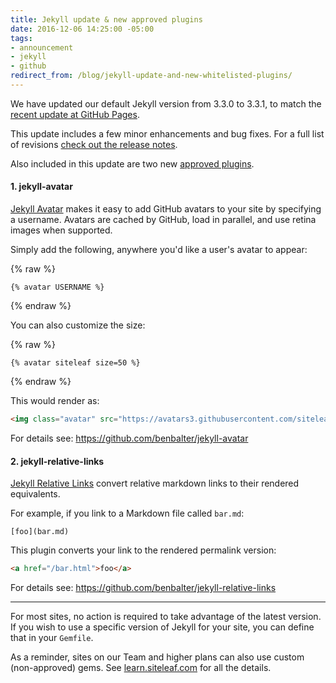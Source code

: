```yaml
---
title: Jekyll update & new approved plugins
date: 2016-12-06 14:25:00 -05:00
tags:
- announcement
- jekyll
- github
redirect_from: /blog/jekyll-update-and-new-whitelisted-plugins/
---
```


We have updated our default Jekyll version from 3.3.0 to 3.3.1, to match the [recent update at GitHub Pages](https://github.com/blog/2290-relative-links-for-github-pages).

This update includes a few minor enhancements and bug fixes. For a full list of revisions [check out the release notes](https://jekyllrb.com/docs/history/#v3-3-1).

Also included in this update are two new [approved plugins](https://learn.siteleaf.com/themes/jekyll-plugins/).



#### 1. jekyll-avatar

[Jekyll Avatar](https://github.com/benbalter/jekyll-avatar) makes it easy to add GitHub avatars to your site by specifying a username. Avatars are cached by GitHub, load in parallel, and use retina images when supported.

Simply add the following, anywhere you'd like a user's avatar to appear:

{% raw %}
```
{% avatar USERNAME %}
```
{% endraw %}

You can also customize the size:

{% raw %}
```
{% avatar siteleaf size=50 %}
```
{% endraw %}

This would render as:

```html
<img class="avatar" src="https://avatars3.githubusercontent.com/siteleaf?v=3&amp;s=50" alt="siteleaf" srcset="https://avatars3.githubusercontent.com/siteleaf?v=3&amp;s=50 1x, https://avatars3.githubusercontent.com/siteleaf?v=3&amp;s=100 2x, https://avatars3.githubusercontent.com/siteleaf?v=3&amp;s=150 3x, https://avatars3.githubusercontent.com/siteleaf?v=3&amp;s=200 4x" width="50" height="50" />
```

For details see: <https://github.com/benbalter/jekyll-avatar>


#### 2. jekyll-relative-links

[Jekyll Relative Links](https://github.com/benbalter/jekyll-relative-links) convert relative markdown links to their rendered equivalents.

For example, if you link to a Markdown file called `bar.md`:

```
[foo](bar.md)
```

This plugin converts your link to the rendered permalink version:

```html
<a href="/bar.html">foo</a>
```

For details see: <https://github.com/benbalter/jekyll-relative-links>

---

For most sites, no action is required to take advantage of the latest version. If you wish to use a specific version of Jekyll for your site, you can define that in your `Gemfile`.

As a reminder, sites on our Team and higher plans can also use custom (non-approved) gems. See [learn.siteleaf.com](https://learn.siteleaf.com/themes/jekyll-plugins/) for all the details.
